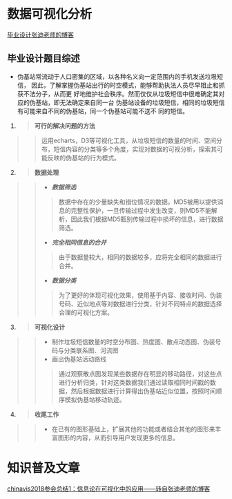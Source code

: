 # 数据可视化分析
[毕业设计张迪老师的博客](http://www.storagelab.org.cn/zhangdi)
## 毕业设计题目综述
  - 伪基站常流动于人口密集的区域，以各种名义向一定范围内的手机发送垃圾短信， 因此，了解掌握伪基站出行的时空模式，能够帮助执法人员尽早阻止和抓获不法分子，从而更 好地维护社会秩序。然而仅仅从垃圾短信中很难确定其对应的伪基站，即无法确定来自同一台 伪基站设备的垃圾短信，相同的垃圾短信有可能来自不同的伪基站，同一个伪基站可能不送不 同的短信。      
  1. >**可行的解决问题的方法**
  >> 运用echarts，D3等可视化工具，从垃圾短信的数量的时间、空间分布，短信内容的分类等多个角度，实现对数据的可视分析，探索其可能反映的伪基站的行为模式。
  2. >**数据处理**
  >> - ***数据筛选***
  >>> 数据中存在的少量缺失和错位情况的数据。MD5被用以提供消息的完整性保护，一旦传输过程中发生改变，则MD5不能解析，因此我们根据MD5甄别传输过程中损坏的信息，进行数据筛选。
  >> - ***完全相同信息的合并***
  >>> 由于数据量较大，相同的数据较多，应将完全相同的数据进行合并。
  >> - ***数据分类***
  >>> 为了更好的体现可视化效果，使用基于内容、接收时间、伪装号码、近似地点等对数据进行分类，针对不同特点的数据选择合理的可视化方案。
  3. >**可视化设计**
  >> - 制作垃圾短信数量的时空分布图、热度图、散点动态图、伪装号码与分类联系图、河流图
  >> - 画出伪基站活动路线
  >>> 通过观察散点图发现某些数据存在明显的移动路径，对这些点进行分析归类，针对这类数据我们通过读取相同时间戳的数据，然后根据数据进行计算得出伪基站近似位置，按照时间顺序模拟伪基站移动轨迹。
  4. >**收尾工作**
  >> - 在已有的图形基础上，扩展其他的功能或者结合其他的图形来丰富图形的内容，从而引导用户发现更多的信息。
  
# 知识普及文章
[chinavis2018参会总结1：信息论在可视化中的应用——转自张迪老师的博客](http://www.storagelab.org.cn/zhangdi/2018/08/12/chinavis2018%E5%8F%82%E4%BC%9A%E8%AE%B0%E5%BD%951%EF%BC%9A%E4%BF%A1%E6%81%AF%E8%AE%BA%E5%9C%A8%E5%8F%AF%E8%A7%86%E5%8C%96%E4%B8%AD%E7%9A%84%E5%BA%94%E7%94%A8/)

